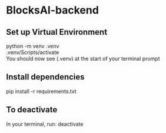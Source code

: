 # BlocksAI-backend

## Set up Virtual Environment
python -m venv .venv  
.venv/Scripts/activate  
You should now see (.venv) at the start of your terminal prompt

## Install dependencies
pip install -r requirements.txt

## To deactivate
In your terminal, run:
deactivate
